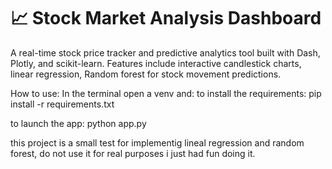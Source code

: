 

# 📈 Stock Market Analysis Dashboard
A real-time stock price tracker and predictive analytics tool built with Dash, Plotly, and scikit-learn. Features include interactive candlestick charts, linear regression, Random forest for stock movement predictions.

How to use:
In the terminal open a venv and:
to install the requirements:
pip install -r requirements.txt

to launch the app:
python app.py

this project is a small test for implementig lineal regression and random forest, do not use it for real purposes i just had fun doing it.
